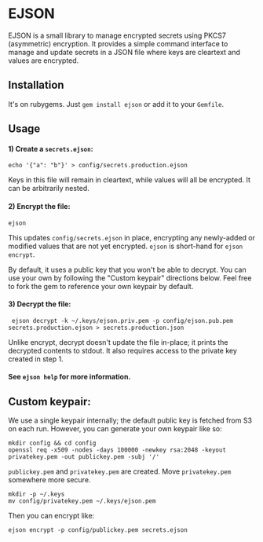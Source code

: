 # EJSON

EJSON is a small library to manage encrypted secrets using PKCS7 (asymmetric)
encryption. It provides a simple command interface to manage and update secrets
in a JSON file where keys are cleartext and values are encrypted.

## Installation

It's on rubygems. Just `gem install ejson` or add it to your `Gemfile`.

## Usage

#### 1) Create a `secrets.ejson`:

    echo '{"a": "b"}' > config/secrets.production.ejson

Keys in this file will remain in cleartext, while values will all be encrypted.
It can be arbitrarily nested.

#### 2) Encrypt the file:

    ejson

This updates `config/secrets.ejson` in place, encrypting any newly-added or
modified values that are not yet encrypted. `ejson` is short-hand for `ejson encrypt`.

By default, it uses a public key that you won't be able to decrypt. You can use
your own by following the "Custom keypair" directions below. Feel free to fork
the gem to reference your own keypair by default.

#### 3) Decrypt the file:

     ejson decrypt -k ~/.keys/ejson.priv.pem -p config/ejson.pub.pem secrets.production.ejson > secrets.production.json

Unlike encrypt, decrypt doesn't update the file in-place; it prints the
decrypted contents to stdout. It also requires access to the private key
created in step 1.

#### See `ejson help` for more information.

## Custom keypair:

We use a single keypair internally; the default public key is fetched from S3
on each run. However, you can generate your own keypair like so:

    mkdir config && cd config
    openssl req -x509 -nodes -days 100000 -newkey rsa:2048 -keyout privatekey.pem -out publickey.pem -subj '/'

`publickey.pem` and `privatekey.pem` are created. Move `privatekey.pem`
somewhere more secure.

    mkdir -p ~/.keys
    mv config/privatekey.pem ~/.keys/ejson.pem

Then you can encrypt like:

    ejson encrypt -p config/publickey.pem secrets.ejson

